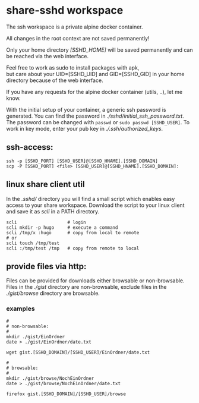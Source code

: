 # share-sshd workspace

The ssh workspace is a private alpine docker container.

All changes in the root context are not saved permanently!

Only your home directory *[SSHD_HOME]* will be saved permanently and can be reached via the web interface.

Feel free to work as sudo to install packages with apk,  
but care about your UID=[SSHD_UID] and GID=[SSHD_GID] in your home directory because of the web interface.

If you have any requests for the alpine docker container (utils, ..), let me know.

With the initial setup of your container, a generic ssh password is generated.
You can find the password in *./sshd/initial_ssh_password.txt*.
The password can be changed with ```passwd``` or ```sudo passwd [SSHD_USER]```.
To work in key mode, enter your pub key in *./.ssh/authorized_keys*.

## ssh-access:

```
ssh -p [SSHD_PORT] [SSHD_USER]@[SSHD_HNAME].[SSHD_DOMAIN]
scp -P [SSHD_PORT] <file> [SSHD_USER]@[SSHD_HNAME].[SSHD_DOMAIN]:
```

## linux share client util

In the *.sshd/* directory you will find a small script which enables easy access to your share workspace.
Download the script to your linux client and save it as *scli* in a PATH directory.

```
scli                   # login
scli mkdir -p hugo     # execute a command
scli /tmp/x :hugo      # copy from local to remote
# or
scli touch /tmp/test 
scli :/tmp/test /tmp   # copy from remote to local
```

## provide files via http:

Files can be provided for downloads either browsable or non-browsable.
Files in the *./gist* directory are non-browsable, exclude
files in the *./gist/browse* directory are browsable.

### examples

```
#
# non-browsable:
#
mkdir ./gist/EinOrdner
date > ./gist/EinOrdner/date.txt

wget gist.[SSHD_DOMAIN]/[SSHD_USER]/EinOrdner/date.txt

#
# browsable:
#
mkdir ./gist/browse/NochEinOrdner
date > ./gist/browse/NochEinOrdner/date.txt

firefox gist.[SSHD_DOMAIN]/[SSHD_USER]/browse
```

